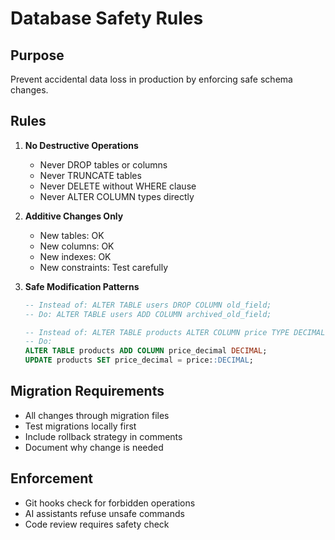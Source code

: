 # Database Safety Rules

## Purpose

Prevent accidental data loss in production by enforcing safe schema changes.

## Rules

1. **No Destructive Operations**
   - Never DROP tables or columns
   - Never TRUNCATE tables
   - Never DELETE without WHERE clause
   - Never ALTER COLUMN types directly

2. **Additive Changes Only**
   - New tables: OK
   - New columns: OK
   - New indexes: OK
   - New constraints: Test carefully

3. **Safe Modification Patterns**

   ```sql
   -- Instead of: ALTER TABLE users DROP COLUMN old_field;
   -- Do: ALTER TABLE users ADD COLUMN archived_old_field;

   -- Instead of: ALTER TABLE products ALTER COLUMN price TYPE DECIMAL;
   -- Do:
   ALTER TABLE products ADD COLUMN price_decimal DECIMAL;
   UPDATE products SET price_decimal = price::DECIMAL;
   ```

## Migration Requirements

- All changes through migration files
- Test migrations locally first
- Include rollback strategy in comments
- Document why change is needed

## Enforcement

- Git hooks check for forbidden operations
- AI assistants refuse unsafe commands
- Code review requires safety check
